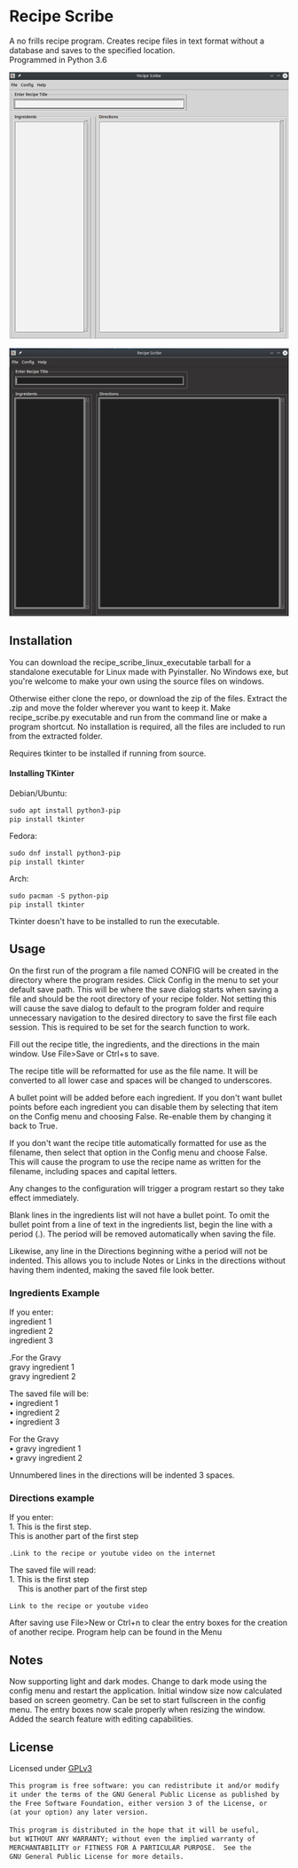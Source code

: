 # Recipe Scribe
A no frills recipe program. Creates recipe files in text format without a database and saves to the specified location.  
Programmed in Python 3.6

![Screenshot](/screenshot/rc_main_window.png?raw=true "Screenshot")

![Screenshot](/screenshot/rc_dark_mode.png?raw=true "Dark mode screenshot")

## Installation

You can download the recipe_scribe_linux_executable tarball for a standalone executable for Linux made with Pyinstaller.
No Windows exe, but you're welcome to make your own using the source files on windows.

Otherwise either clone the repo, or download the zip of the files.
Extract the .zip and move the folder wherever you want to keep it. Make recipe_scribe.py executable and run from the 
command line or make a program shortcut.
No installation is required, all the files are included to run from the extracted folder.

Requires tkinter to be installed if running from source.

#### Installing TKinter
Debian/Ubuntu:
```
sudo apt install python3-pip
pip install tkinter
```
Fedora:
```
sudo dnf install python3-pip
pip install tkinter
```
Arch:
```
sudo pacman -S python-pip
pip install tkinter
```

Tkinter doesn't have to be installed to run the executable.
 
## Usage

On the first run of the program a file named CONFIG will be created in the directory where the program resides.
Click Config in the menu to set your default save path. This will be where the save dialog starts when saving a file and 
should be the root directory of your recipe folder. 
Not setting this will cause the save dialog to default to the program folder and require unnecessary navigation to
the desired directory to save the first file each session.
This is required to be set for the search function to work.

Fill out the recipe title, the ingredients, and the directions in the main window.
Use File>Save or Ctrl+s to save. 

The recipe title will be reformatted for use as the file name. It will be converted to all lower case and spaces will be 
changed to underscores.

A bullet point will be added before each ingredient.
If you don't want bullet points before each ingredient you can disable them by 
selecting that item on the Config menu and choosing False.
Re-enable them by changing it back to True. 

If you don't want the recipe title automatically formatted for use as the filename,
then select that option in the Config menu and choose False.  
This will cause the program to use the recipe name as written for the filename, 
including spaces and capital letters.

Any changes to the configuration will trigger a program restart so they take effect immediately.

Blank lines in the ingredients list will not have a bullet point.
To omit the bullet point from a line of text in the ingredients list, begin the line with a period (.).
The period will be removed automatically when saving the file.

Likewise, any line in the Directions beginning withe a period will not be indented.
This allows you to include Notes or Links in the directions without having them indented,
making the saved file look better.

### Ingredients Example
If you enter:  
ingredient 1  
ingredient 2  
ingredient 3  

.For the Gravy  
gravy ingredient 1  
gravy ingredient 2  

The saved file will be:  
• ingredient 1  
• ingredient 2  
• ingredient 3  

For the Gravy  
• gravy ingredient 1  
• gravy ingredient 2  

Unnumbered lines in the directions will be indented 3 spaces.

### Directions example
If you enter:  
    1. This is the first step.<br>
    This is another part of the first step  

    .Link to the recipe or youtube video on the internet

The saved file will read:  
    1. This is the first step<br>
    &nbsp;&nbsp;&nbsp;&nbsp;This is another part of the first step  

    Link to the recipe or youtube video

After saving use File>New or Ctrl+n to clear the entry boxes for the creation of another recipe.
Program help can be found in the Menu

## Notes
Now supporting light and dark modes. Change to dark mode using the config menu and restart the application.
Initial window size now calculated based on screen geometry. Can be set to start fullscreen in the config menu.
The entry boxes now scale properly when resizing the window.
Added the search feature with editing capabilities.

## License

Licensed under [GPLv3](https://www.gnu.org/licenses/gpl-3.0.en.html)

    This program is free software: you can redistribute it and/or modify
    it under the terms of the GNU General Public License as published by
    the Free Software Foundation, either version 3 of the License, or
    (at your option) any later version.

    This program is distributed in the hope that it will be useful,
    but WITHOUT ANY WARRANTY; without even the implied warranty of
    MERCHANTABILITY or FITNESS FOR A PARTICULAR PURPOSE.  See the
    GNU General Public License for more details.
